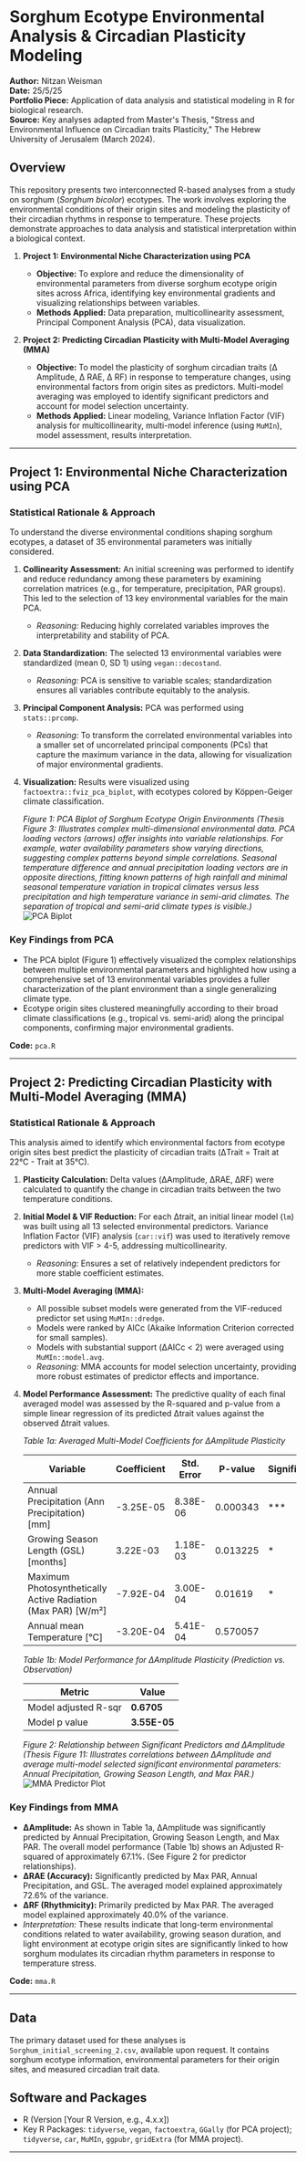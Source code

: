 # Sorghum Ecotype Environmental Analysis & Circadian Plasticity Modeling

**Author:** Nitzan Weisman<br>
**Date:** 25/5/25<br>
**Portfolio Piece:** Application of data analysis and statistical modeling in R for biological research.<br>
**Source:** Key analyses adapted from Master's Thesis, "Stress and Environmental Influence on Circadian traits Plasticity," The Hebrew University of Jerusalem (March 2024).

## Overview

This repository presents two interconnected R-based analyses from a study on sorghum (*Sorghum bicolor*) ecotypes. The work involves exploring the environmental conditions of their origin sites and modeling the plasticity of their circadian rhythms in response to temperature. These projects demonstrate approaches to data analysis and statistical interpretation within a biological context.

1.  **Project 1: Environmental Niche Characterization using PCA**
    *   **Objective:** To explore and reduce the dimensionality of environmental parameters from diverse sorghum ecotype origin sites across Africa, identifying key environmental gradients and visualizing relationships between variables.
    *   **Methods Applied:** Data preparation, multicollinearity assessment, Principal Component Analysis (PCA), data visualization.

2.  **Project 2: Predicting Circadian Plasticity with Multi-Model Averaging (MMA)**
    *   **Objective:** To model the plasticity of sorghum circadian traits (Δ Amplitude, Δ RAE, Δ RF) in response to temperature changes, using environmental factors from origin sites as predictors. Multi-model averaging was employed to identify significant predictors and account for model selection uncertainty.
    *   **Methods Applied:** Linear modeling, Variance Inflation Factor (VIF) analysis for multicollinearity, multi-model inference (using `MuMIn`), model assessment, results interpretation.

---

## Project 1: Environmental Niche Characterization using PCA

### Statistical Rationale & Approach

To understand the diverse environmental conditions shaping sorghum ecotypes, a dataset of 35 environmental parameters was initially considered.

1.  **Collinearity Assessment:** An initial screening was performed to identify and reduce redundancy among these parameters by examining correlation matrices (e.g., for temperature, precipitation, PAR groups). This led to the selection of 13 key environmental variables for the main PCA.
    *   *Reasoning:* Reducing highly correlated variables improves the interpretability and stability of PCA.

2.  **Data Standardization:** The selected 13 environmental variables were standardized (mean 0, SD 1) using `vegan::decostand`.
    *   *Reasoning:* PCA is sensitive to variable scales; standardization ensures all variables contribute equitably to the analysis.

3.  **Principal Component Analysis:** PCA was performed using `stats::prcomp`.
    *   *Reasoning:* To transform the correlated environmental variables into a smaller set of uncorrelated principal components (PCs) that capture the maximum variance in the data, allowing for visualization of major environmental gradients.

4.  **Visualization:** Results were visualized using `factoextra::fviz_pca_biplot`, with ecotypes colored by Köppen-Geiger climate classification.

    *Figure 1: PCA Biplot of Sorghum Ecotype Origin Environments*
    *(Thesis Figure 3: Illustrates complex multi-dimensional environmental data. PCA loading vectors (arrows) offer insights into variable relationships. For example, water availability parameters show varying directions, suggesting complex patterns beyond simple correlations. Seasonal temperature difference and annual precipitation loading vectors are in opposite directions, fitting known patterns of high rainfall and minimal seasonal temperature variation in tropical climates versus less precipitation and high temperature variance in semi-arid climates. The separation of tropical and semi-arid climate types is visible.)*
    ![PCA Biplot](pca.png)

### Key Findings from PCA

*   The PCA biplot (Figure 1) effectively visualized the complex relationships between multiple environmental parameters and highlighted how using a comprehensive set of 13 environmental variables provides a fuller characterization of the plant environment than a single generalizing climate type.
*   Ecotype origin sites clustered meaningfully according to their broad climate classifications (e.g., tropical vs. semi-arid) along the principal components, confirming major environmental gradients.

**Code:** `pca.R`

---

## Project 2: Predicting Circadian Plasticity with Multi-Model Averaging (MMA)

### Statistical Rationale & Approach

This analysis aimed to identify which environmental factors from ecotype origin sites best predict the plasticity of circadian traits (ΔTrait = Trait at 22°C - Trait at 35°C).

1.  **Plasticity Calculation:** Delta values (ΔAmplitude, ΔRAE, ΔRF) were calculated to quantify the change in circadian traits between the two temperature conditions.
2.  **Initial Model & VIF Reduction:** For each Δtrait, an initial linear model (`lm`) was built using all 13 selected environmental predictors. Variance Inflation Factor (VIF) analysis (`car::vif`) was used to iteratively remove predictors with VIF > 4-5, addressing multicollinearity.
    *   *Reasoning:* Ensures a set of relatively independent predictors for more stable coefficient estimates.
3.  **Multi-Model Averaging (MMA):**
    *   All possible subset models were generated from the VIF-reduced predictor set using `MuMIn::dredge`.
    *   Models were ranked by AICc (Akaike Information Criterion corrected for small samples).
    *   Models with substantial support (ΔAICc < 2) were averaged using `MuMIn::model.avg`.
    *   *Reasoning:* MMA accounts for model selection uncertainty, providing more robust estimates of predictor effects and importance.
4.  **Model Performance Assessment:** The predictive quality of each final averaged model was assessed by the R-squared and p-value from a simple linear regression of its predicted Δtrait values against the observed Δtrait values.

      *Table 1a: Averaged Multi-Model Coefficients for ΔAmplitude Plasticity*

    | Variable                                           | Coefficient | Std. Error | P-value  | Significance | Importance |
    |----------------------------------------------------|-------------|------------|----------|--------------|------------|
    | Annual Precipitation (Ann Precipitation) [mm]    | -3.25E-05   | 8.38E-06   | 0.000343 | ***          | 1 (2/2)    |
    | Growing Season Length (GSL) [months]             | 3.22E-03    | 1.18E-03   | 0.013225 | *            | 1 (2/2)    |
    | Maximum Photosynthetically Active Radiation (Max PAR) [W/m²] | -7.92E-04   | 3.00E-04   | 0.01619  | *            | 1 (2/2)    |
    | Annual mean Temperature [°C]                       | -3.20E-04   | 5.41E-04   | 0.570057 |              | 0.35 (1/2) |

    *Table 1b: Model Performance for ΔAmplitude Plasticity (Prediction vs. Observation)*

    | Metric                 | Value       |
    |------------------------|-------------|
    | Model adjusted R-sqr | **0.6705**  |
    | Model p value          | **3.55E-05**|

    *Figure 2: Relationship between Significant Predictors and ΔAmplitude*
    *(Thesis Figure 11: Illustrates correlations between ΔAmplitude and average multi-model selected significant environmental parameters: Annual Precipitation, Growing Season Length, and Max PAR.)*
    ![MMA Predictor Plot](amp.png)

### Key Findings from MMA

*   **ΔAmplitude:** As shown in Table 1a, ΔAmplitude was significantly predicted by Annual Precipitation, Growing Season Length, and Max PAR. The overall model performance (Table 1b) shows an Adjusted R-squared of approximately 67.1%. (See Figure 2 for predictor relationships).
*   **ΔRAE (Accuracy):** Significantly predicted by Max PAR, Annual Precipitation, and GSL. The averaged model explained approximately 72.6% of the variance.
*   **ΔRF (Rhythmicity):** Primarily predicted by Max PAR. The averaged model explained approximately 40.0% of the variance.
*   *Interpretation:* These results indicate that long-term environmental conditions related to water availability, growing season duration, and light environment at ecotype origin sites are significantly linked to how sorghum modulates its circadian rhythm parameters in response to temperature stress.

**Code:** `mma.R`

---

## Data

The primary dataset used for these analyses is `Sorghum_initial_screening_2.csv`, available upon request. It contains sorghum ecotype information, environmental parameters for their origin sites, and measured circadian trait data.

## Software and Packages

*   R (Version [Your R Version, e.g., 4.x.x])
*   Key R Packages: `tidyverse`, `vegan`, `factoextra`, `GGally` (for PCA project); `tidyverse`, `car`, `MuMIn`, `ggpubr`, `gridExtra` (for MMA project).

---
